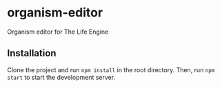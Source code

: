 # organism-editor
 Organism editor for The Life Engine


## Installation
 Clone the project and run `npm install` in the root directory.
 Then, run `npm start` to start the development server.
